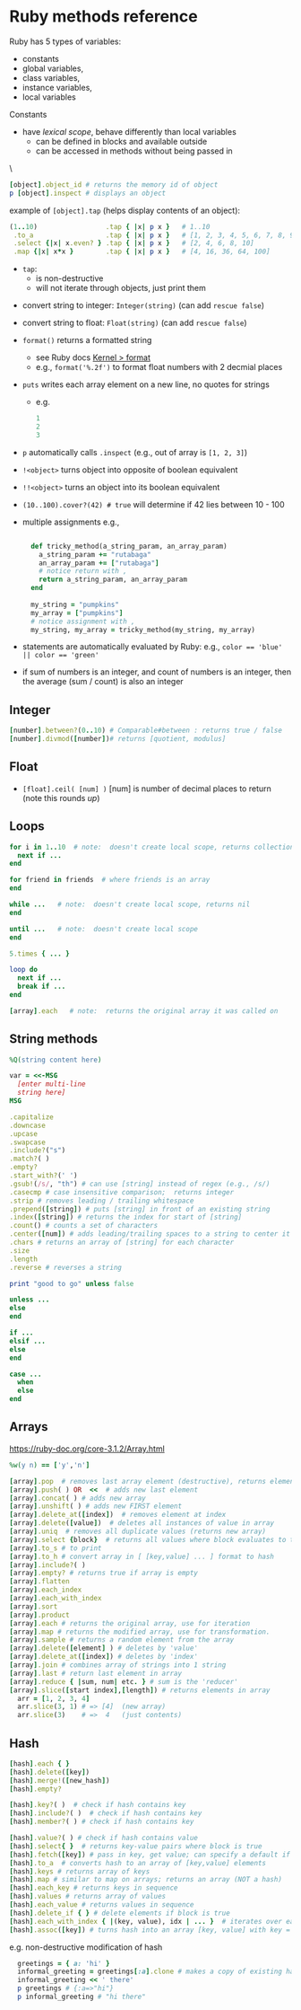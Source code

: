 # Ruby methods reference

Ruby has 5 types of variables:
- constants 
- global variables, 
- class variables, 
- instance variables, 
- local variables
>
Constants
- have *lexical scope*, behave differently than local variables
  - can be defined in blocks and available outside
  - can be accessed in methods without being passed in
>
\

```Ruby
[object].object_id # returns the memory id of object
p [object].inspect # displays an object
```
example of `[object].tap` (helps display contents of an object):
```Ruby
(1..10)                 .tap { |x| p x }   # 1..10
 .to_a                  .tap { |x| p x }   # [1, 2, 3, 4, 5, 6, 7, 8, 9, 10]
 .select {|x| x.even? } .tap { |x| p x }   # [2, 4, 6, 8, 10]
 .map {|x| x*x }        .tap { |x| p x }   # [4, 16, 36, 64, 100]
```
- `tap`:
  - is non-destructive
  - will not iterate through objects, just print them
>
- convert string to integer:  `Integer(string)` (can add `rescue false`)
- convert string to float:  `Float(string)` (can add `rescue false`)
- `format()` returns a formatted string
  - see Ruby docs [Kernel > format](https://ruby-doc.com/core/Kernel.html#method-i-format)
  - e.g., `format('%.2f')` to format float numbers with 2 decmial places
- `puts` writes each array element on a new line, no quotes for strings
  - e.g.
    ```ruby
    1
    2
    3
    ```
- `p` automatically  calls `.inspect` (e.g., out of array is `[1, 2, 3]`)
- `!<object>` turns object into opposite of boolean equivalent
- `!!<object>` turns an object into its boolean equivalent
- `(10..100).cover?(42) # true` will determine if 42 lies between 10 - 100
- multiple assignments e.g., 
  ```Ruby

    def tricky_method(a_string_param, an_array_param)
      a_string_param += "rutabaga"
      an_array_param += ["rutabaga"]
      # notice return with ,
      return a_string_param, an_array_param  
    end
    
    my_string = "pumpkins"
    my_array = ["pumpkins"]
    # notice assignment with ,
    my_string, my_array = tricky_method(my_string, my_array)
  ```

- statements are automatically evaluated by Ruby:  e.g., `color == 'blue' || color == 'green'`
- if sum of numbers is an integer, and count of numbers is an integer, then the average (sum / count) is also an integer


## Integer
```ruby
[number].between?(0..10) # Comparable#between : returns true / false
[number].divmod([number])# returns [quotient, modulus]

```

## Float
- `[float].ceil( [num] )` [num] is number of decimal places to return (note this rounds *up*)


## Loops

```Ruby
for i in 1..10  # note:  doesn't create local scope, returns collection of elements
  next if ...
end

for friend in friends  # where friends is an array
end

while ...   # note:  doesn't create local scope, returns nil
end

until ...   # note:  doesn't create local scope
end

5.times { ... }

loop do
  next if ...
  break if ...
end

[array].each   # note:  returns the original array it was called on
```

## String methods

```Ruby
%Q(string content here)

var = <<-MSG
  [enter multi-line
  string here]
MSG

.capitalize
.downcase
.upcase
.swapcase
.include?("s")
.match?( )
.empty?
.start_with?(' ')
.gsub!(/s/, "th") # can use [string] instead of regex (e.g., /s/)
.casecmp # case insensitive comparison;  returns integer
.strip # removes leading / trailing whitespace
.prepend([string]) # puts [string] in front of an existing string
.index([string]) # returns the index for start of [string]
.count() # counts a set of characters
.center([num]) # adds leading/trailing spaces to a string to center it within num spaces
.chars # returns an array of [string] for each character
.size
.length
.reverse # reverses a string

print "good to go" unless false

unless ...
else
end

if ...
elsif ...
else
end

case ...
  when
  else
end
```

## Arrays
<https://ruby-doc.org/core-3.1.2/Array.html>

```Ruby
%w(y n) == ['y','n']

[array].pop  # removes last array element (destructive), returns element removed
[array].push( ) OR  <<  # adds new last element
[array].concat( ) # adds new array
[array].unshift( ) # adds new FIRST element
[array].delete_at([index])  # removes element at index 
[array].delete([value])  # deletes all instances of value in array
[array].uniq  # removes all duplicate values (returns new array)
[array].select {block}  # returns all values where block evaluates to true
[array].to_s # to print
[array].to_h # convert array in [ [key,value] ... ] format to hash
[array].include?( )
[array].empty? # returns true if array is empty
[array].flatten
[array].each_index
[array].each_with_index
[array].sort
[array].product
[array].each # returns the original array, use for iteration
[array].map # returns the modified array, use for transformation.  
[array].sample # returns a random element from the array
[array].delete([element] ) # deletes by 'value' 
[array].delete_at([index]) # deletes by 'index'
[array].join # combines array of strings into 1 string
[array].last # return last element in array
[array].reduce { |sum, num| etc. } # sum is the 'reducer'
[array].slice([start index],[length]) # returns elements in array
  arr = [1, 2, 3, 4]
  arr.slice(3, 1) # => [4]  (new array)
  arr.slice(3)    # =>  4   (just contents)
```

## Hash

```Ruby
[hash].each { } 
[hash].delete([key])
[hash].merge!([new_hash])
[hash].empty?

[hash].key?( )  # check if hash contains key
[hash].include?( )  # check if hash contains key
[hash].member?( ) # check if hash contains key

[hash].value?( ) # check if hash contains value
[hash].select{ }  # returns key-value pairs where block is true
[hash].fetch([key]) # pass in key, get value; can specify a default if key not present
[hash].to_a  # converts hash to an array of [key,value] elements
[hash].keys # returns array of keys
[hash].map # similar to map on arrays; returns an array (NOT a hash)
[hash].each_key # returns keys in sequence
[hash].values # returns array of values
[hash].each_value # returns values in sequence
[hash].delete_if { } # delete elements if block is true
[hash].each_with_index { |(key, value), idx | ... }  # iterates over each key-value pair w/ idx
[hash].assoc([key]) # turns hash into an array [key, value] with key = [key]
```
e.g. non-destructive modification of hash
```Ruby
  greetings = { a: 'hi' }
  informal_greeting = greetings[:a].clone # makes a copy of existing hash to prevent mutate original
  informal_greeting << ' there'
  p greetings # {:a=>"hi"}
  p informal_greeting # "hi there"
```
